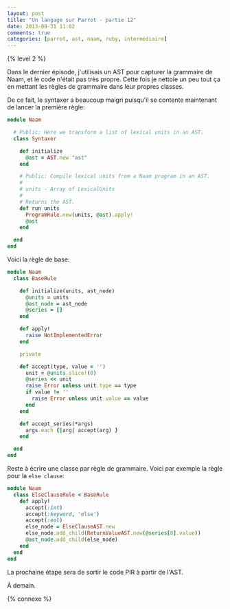 ```yaml
---
layout: post
title: "Un langage sur Parrot - partie 12"
date: 2013-08-31 11:02
comments: true
categories: [parrot, ast, naam, ruby, intermédiaire]
---
```


{% level 2 %}

Dans le dernier épisode, j'utilisais un AST pour capturer la grammaire
de Naam, et le code n'était pas très propre. Cette fois je nettoie un peu
tout ça en mettant les règles de grammaire dans leur propres classes.

<!-- more -->

De ce fait, le syntaxer a beaucoup maigri puisqu'il se contente
maintenant de lancer la première règle:

``` ruby
module Naam

  # Public: Here we transform a list of lexical units in an AST.
  class Syntaxer

    def initialize
      @ast = AST.new "ast"
    end

    # Public: Compile lexical units from a Naam program in an AST.
    #
    # units - Array of LexicalUnits
    #
    # Returns the AST.
    def run units
      ProgramRule.new(units, @ast).apply!
      @ast
    end

  end
end
```



Voici la règle de base:

``` ruby
module Naam
  class BaseRule

    def initialize(units, ast_node)
      @units = units
      @ast_node = ast_node
      @series = []
    end

    def apply!
      raise NotImplementedError
    end

    private

    def accept(type, value = '')
      unit = @units.slice!(0)
      @series << unit
      raise Error unless unit.type == type
      if value != ''
        raise Error unless unit.value == value
      end
    end

    def accept_series(*args)
      args.each {|arg| accept(arg) }
    end

  end
end
```

Reste à écrire une classe par règle de grammaire. Voici par exemple la 
règle pour la `else clause`:

``` ruby
module Naam
  class ElseClauseRule < BaseRule
    def apply!
      accept(:int)
      accept(:keyword, 'else')
      accept(:eol)
      else_node = ElseClauseAST.new
      else_node.add_child(ReturnValueAST.new(@series[0].value))
      @ast_node.add_child(else_node)
    end
  end
end
```

La prochaine étape sera de sortir le code PIR à partir de l'AST.

À demain.

{% connexe %}
